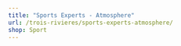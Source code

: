 ```yaml
---
title: "Sports Experts - Atmosphere"
url: /trois-rivieres/sports-experts-atmosphere/
shop: Sport
---
```

